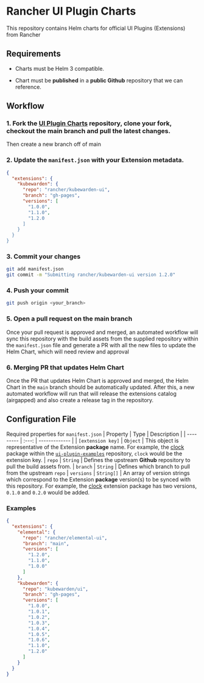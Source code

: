 # Rancher UI Plugin Charts

This repository contains Helm charts for official UI Plugins (Extensions) from Rancher

## Requirements

* Charts must be Helm 3 compatible.

* Chart must be **published** in a **public Github** repository that we can reference.

## Workflow

### 1. Fork the [UI Plugin Charts](https://github.com/rancher/ui-plugin-charts) repository, clone your fork, checkout the **main** branch and pull the latest changes. 
Then create a new branch off of main

### 2. Update the `manifest.json` with your Extension metadata.

```json
{
  "extensions": {
    "kubewarden": {
      "repo": "rancher/kubewarden-ui",
      "branch": "gh-pages",
      "versions": [
        "1.0.0",
        "1.1.0",
        "1.2.0
      ]
    }
  }
}
```

### 3. Commit your changes
```bash
git add manifest.json
git commit -m "Submitting rancher/kubewarden-ui version 1.2.0"
```

### 4. Push your commit
```bash
git push origin <your_branch>
```

### 5. Open a pull request on the **main** branch

Once your pull request is approved and merged, an automated workflow will sync this repository with the build assets from the supplied repository within the `manifest.json` file and generate a PR with all the new files to update the Helm Chart, which will need review and approval

### 6. Merging PR that updates Helm Chart

Once the PR that updates Helm Chart is approved and merged, the Helm Chart in the `main` branch should be automatically updated. After this, a new automated workflow will run that 
will release the extensions catalog (airgapped) and also create a release tag in the repository.

## Configuration File

Required properties for `manifest.json`
| Property | Type | Description |
| --------- | :---: | ------------- |
| `[extension key]` | `Object` | This object is representative of the Extension **package** name. For example, the [clock](https://github.com/rancher/ui-plugin-examples/tree/main/pkg/clock) package within the [`ui-plugin-examples`](https://github.com/rancher/ui-plugin-examples/tree/main) repository, `clock` would be the extension key.
| `repo` | `String` | Defines the upstream **Github** repository to pull the build assets from.
| `branch` | `String` | Defines which branch to pull from the upstream `repo`
| `versions` | `String[]` | An array of version strings which correspond to the Extension **package** version(s) to be synced with this repository. For example, the [clock](https://github.com/rancher/ui-plugin-examples/tree/main/charts/clock) extension package has two versions, `0.1.0` and `0.2.0` would be added.

### Examples

```json
{
  "extensions": {
    "elemental": {
      "repo": "rancher/elemental-ui",
      "branch": "main",
      "versions": [
        "1.2.0",
        "1.1.0",
        "1.0.0"
      ]
    },
    "kubewarden": {
      "repo": "kubewarden/ui",
      "branch": "gh-pages",
      "versions": [
        "1.0.0",
        "1.0.1",
        "1.0.2",
        "1.0.3",
        "1.0.4",
        "1.0.5",
        "1.0.6",
        "1.1.0",
        "1.2.0"
      ]
    }
  }
}
```


